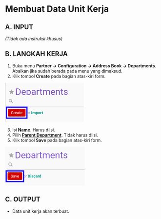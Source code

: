 # Membuat Data Unit Kerja

## A. INPUT

*(Tidak ada instruksi khusus)*

## B. LANGKAH KERJA

1. Buka menu **Partner -> Configuration -> Address Book -> Departments**. Abaikan jika sudah berada pada menu yang dimaksud.
2. Klik tombol **Create** pada bagian atas-kiri form.

![](../../../img/unit-kerja/tombol-create.png)

3. Isi **[Name](./penjelasan.md#field-name)**. Harus diisi.
4. Pilih **[Parent Department](./penjelasan.md#field-parent-dept)**. Tidak harus diisi.
6. Klik tombol **Save** pada bagian atas-kiri form.

![](../../../img/unit-kerja/tombol-simpan.png)

## C. OUTPUT

* Data unit kerja akan terbuat.
